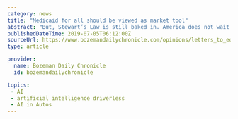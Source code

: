 ```yaml
---
category: news
title: "Medicaid for all should be viewed as market tool"
abstract: "But, Stewart’s Law is still baked in. America does not wait for definitive impact studies for driverless cars, pesticide use, new plastics, artificial intelligence or oil patch leasing. It expects anyone harmed within its economic universe to somehow ..."
publishedDateTime: 2019-07-05T06:12:00Z
sourceUrl: https://www.bozemandailychronicle.com/opinions/letters_to_editor/medicaid-for-all-should-be-viewed-as-market-tool/article_548b7e22-6767-5415-8784-07ba41108c72.html
type: article

provider:
  name: Bozeman Daily Chronicle
  id: bozemandailychronicle

topics:
 - AI
 - artificial intelligence driverless
 - AI in Autos
---
```

